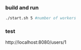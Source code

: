 ### build and run

```sh
./start.sh 5 #number of workers
```

### test
http://localhost:8080/users/1